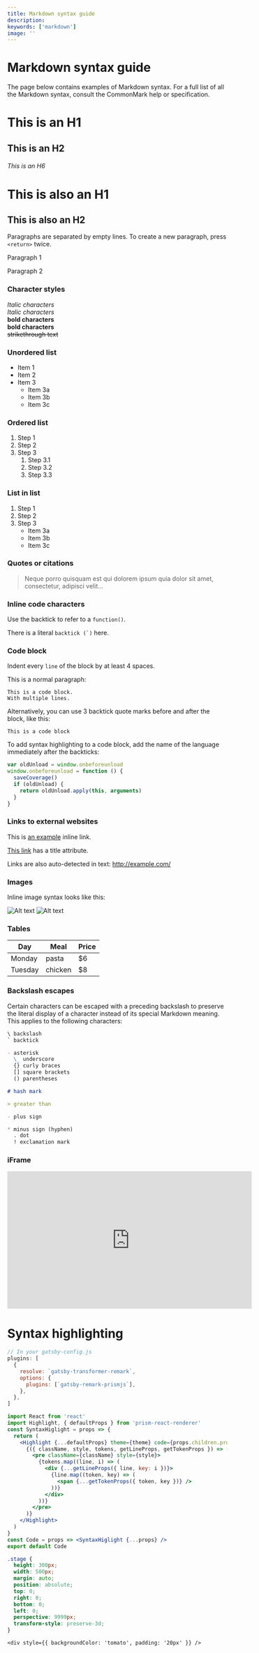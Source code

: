 ```yaml
---
title: Markdown syntax guide
description:
keywords: ['markdown']
image: ''
---
```


# Markdown syntax guide

The page below contains examples of Markdown syntax. For a full list of all the Markdown syntax, consult the CommonMark help or specification.

# This is an H1

## This is an H2

###### This is an H6

# This is also an H1

## This is also an H2

Paragraphs are separated by empty lines. To create a new paragraph, press `<return>` twice.

Paragraph 1

Paragraph 2

### Character styles

_Italic characters_ <br/>
_Italic characters_ <br/>
**bold characters** <br/>
**bold characters** <br/>
~~strikethrough text~~

### Unordered list

- Item 1
- Item 2
- Item 3
  - Item 3a
  - Item 3b
  - Item 3c

### Ordered list

1.  Step 1
2.  Step 2
3.  Step 3
    1.  Step 3.1
    2.  Step 3.2
    3.  Step 3.3

### List in list

1.  Step 1
2.  Step 2
3.  Step 3
    - Item 3a
    - Item 3b
    - Item 3c

### Quotes or citations

> Neque porro quisquam est qui
> dolorem ipsum quia dolor sit amet,
> consectetur, adipisci velit...

### Inline code characters

Use the backtick to refer to a `function()`.

There is a literal `` backtick (`) `` here.

### Code block

Indent every `line` of the block by at least 4 spaces.

This is a normal paragraph:

    This is a code block.
    With multiple lines.

Alternatively, you can use 3 backtick quote marks before and after the block, like this:

```
This is a code block
```

To add syntax highlighting to a code block, add the name of the language immediately
after the backticks:

```javascript
var oldUnload = window.onbeforeunload
window.onbeforeunload = function () {
  saveCoverage()
  if (oldUnload) {
    return oldUnload.apply(this, arguments)
  }
}
```

### Links to external websites

This is [an example](http://www.example.com/) inline link.

[This link](http://example.com/ 'Title') has a title attribute.

Links are also auto-detected in text: http://example.com/

### Images

Inline image syntax looks like this:

![Alt text](https://picsum.photos/200 'Optional title attribute')
![Alt text](https://picsum.photos/200)

### Tables

| Day     | Meal    | Price |
| ------- | ------- | ----- |
| Monday  | pasta   | $6    |
| Tuesday | chicken | $8    |

### Backslash escapes

Certain characters can be escaped with a preceding backslash to preserve the literal display of a character instead of its special Markdown meaning. This applies to the following characters:

```markdown
\ backslash
` backtick

- asterisk
  \_ underscore
  {} curly braces
  [] square brackets
  () parentheses

# hash mark

> greater than

- plus sign

* minus sign (hyphen)
  . dot
  ! exclamation mark
```

### iFrame

<iframe width="560" height="315" src="https://www.youtube.com/embed/dQw4w9WgXcQ" frameborder="0" allow="accelerometer; autoplay; clipboard-write; encrypted-media; gyroscope; picture-in-picture" allowfullscreen></iframe>

# Syntax highlighting

```javascript
// In your gatsby-config.js
plugins: [
  {
    resolve: `gatsby-transformer-remark`,
    options: {
      plugins: [`gatsby-remark-prismjs`],
    },
  },
]
```

```jsx
import React from 'react'
import Highlight, { defaultProps } from 'prism-react-renderer'
const SyntaxHiglight = props => {
  return (
    <Highlight {...defaultProps} theme={theme} code={props.children.props.children.trim()} language="jsx">
      {({ className, style, tokens, getLineProps, getTokenProps }) => (
        <pre className={className} style={style}>
          {tokens.map((line, i) => (
            <div {...getLineProps({ line, key: i })}>
              {line.map((token, key) => (
                <span {...getTokenProps({ token, key })} />
              ))}
            </div>
          ))}
        </pre>
      )}
    </Highlight>
  )
}
const Code = props => <SyntaxHiglight {...props} />
export default Code
```

```css
.stage {
  height: 300px;
  width: 500px;
  margin: auto;
  position: absolute;
  top: 0;
  right: 0;
  bottom: 0;
  left: 0;
  perspective: 9999px;
  transform-style: preserve-3d;
}
```

```tsx
<div style={{ backgroundColor: 'tomato', padding: '20px' }} />
```

